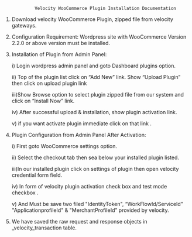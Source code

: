
                Velocity WooCommerce Plugin Installation Documentation



1)	Download velocity WooCommerce Plugin, zipped file from velocity gateways.

2)	Configuration Requirement: Wordpress site with WooCommerce Version 2.2.0 or above version must be installed. 


3)  Installation of Plugin from Admin Panel:

    i)	Login wordpress admin panel and goto Dashboard plugins option.

    ii)	Top of the plugin list click on “Add New” link. Show “Upload Plugin” then click on upload plugin link

    iii)Show Browse option to select plugin zipped file from our system and click on “Install Now” link.

    iv)	After successful upload & installation, show plugin activation link.

    v)	if you want activate plugin immediate click on that link .


4)  Plugin Configuration from Admin Panel After Activation:

    i)	First goto WooCommerce settings option.

    ii)	Select the checkout tab then sea below your installed plugin listed.

    iii)In our installed plugin click on settings of plugin then open velocity
            credential form field.

    iv)	In form of velocity plugin activation check box and test mode checkbox .

    v)	And Must be save two filed "IdentityToken", “WorkFlowId/ServiceId" "ApplicationprofileId" & "MerchantProfileId”  provided by velocity. 

5) We have saved the raw request and response objects in <prefix>_velocity_transaction table.